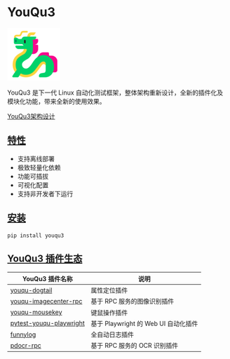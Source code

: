 # YouQu3

![](docs/assets/logo.png)

YouQu3 是下一代 Linux 自动化测试框架，整体架构重新设计，全新的插件化及模块化功能，带来全新的使用效果。

[YouQu3架构设计](docs/YouQu3架构设计.md)

## [特性]()

- 支持离线部署
- 极致轻量化依赖
- 功能可插拔
- 可视化配置
- 支持非开发者下运行

## [安装]()

```shell
pip install youqu3
```

## [YouQu3 插件生态]()

| YouQu3 插件名称                                              | 说明                                 |
| ------------------------------------------------------------ | ------------------------------------ |
| [youqu-dogtail](https://github.com/funny-dream/youqu-dogtail) | 属性定位插件                         |
| [youqu-imagecenter-rpc](https://github.com/funny-dream/youqu-imagecenter-rpc) | 基于 RPC 服务的图像识别插件      |
| [youqu-mousekey](https://github.com/funny-dream/youqu-mousekey) | 键鼠操作插件                         |
| [pytest-youqu-playwright](https://github.com/funny-dream/pytest-youqu-playwright) | 基于 Playwright 的 Web UI 自动化插件 |
| [funnylog](https://linuxdeepin.github.io/funnylog/)          | 全自动日志插件                       |
| [pdocr-rpc](https://linuxdeepin.github.io/pdocr-rpc/)        | 基于 RPC 服务的 OCR 识别插件         |

